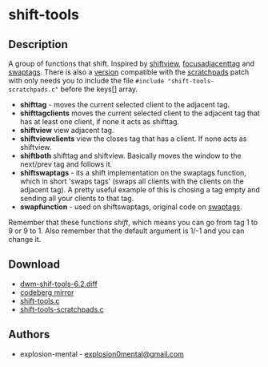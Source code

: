 shift-tools
===========

Description
-----------
A group of functions that shift. Inspired by
[shiftview](https://lists.suckless.org/dev/1104/7590.html),
[focusadjacenttag](../focusadjacenttag) and [swaptags](../swaptags). There is also a
[version](shift-tools-scratchpads.c) compatible with the
[scratchpads](../scratchpads) patch with only needs you to include the file
`#include "shift-tools-scratchpads.c"` before the keys[] array.



* **shifttag** - moves the current selected client to the adjacent tag.
* **shifttagclients** moves the current selected client to the adjacent tag
  that has at least one client, if none it acts as shifttag.
* **shiftview** view adjacent tag.
* **shiftviewclients** view the closes tag that has a client. If none acts as
  shiftview.
* **shiftboth** shifttag and shiftview. Basically moves the window to the
  next/prev tag and follows it.
* **shiftswaptags** -  its a shift implementation on the swaptags function,
  which in short 'swaps tags' (swaps all clients with the clients on the
  adjacent tag).  A pretty useful example of this is chosing a tag empty and
  sending all your clients to that tag.
* **swapfunction** - used on shiftswaptags, original code on
  [swaptags](../swaptags).



Remember that these functions _shift_, which means you can go from tag 1 to 9
or 9 to 1.  Also remember that the default argument is 1/-1 and you can change it.

Download
--------
* [dwm-shif-tools-6.2.diff](dwm-shif-tools-6.2.diff)
* [codeberg mirror](https://codeberg.org/explosion-mental/Dwm/src/branch/main/Patches/dwm-shif-tools-6.2.diff)
* [shift-tools.c](shift-tools.c)
* [shift-tools-scratchpads.c](shift-tools-scratchpads.c)

Authors
-------
* explosion-mental - <explosion0mental@gmail.com>
